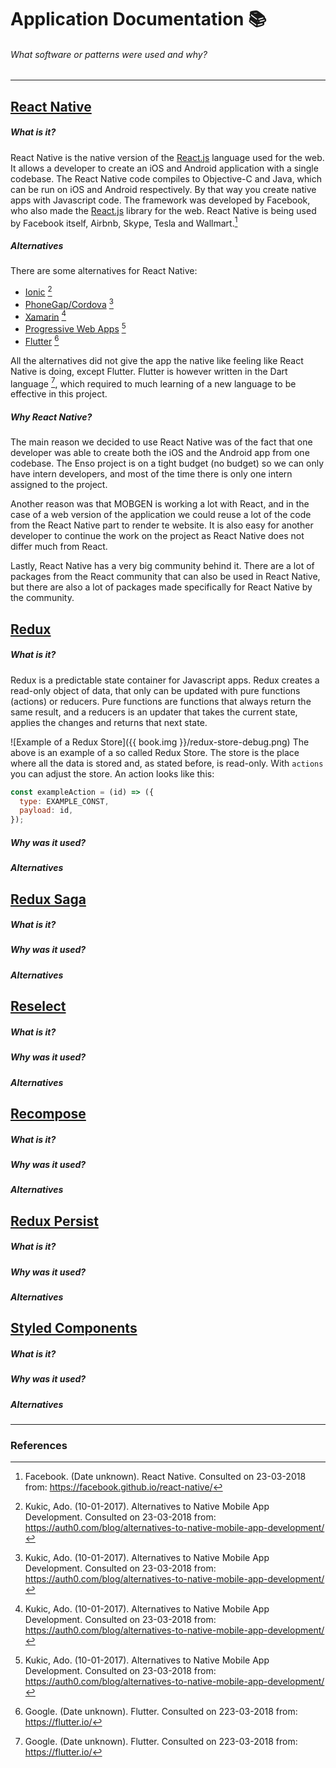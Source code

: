 # Application Documentation 📚
###### What software or patterns were used and why?
---

## [React Native](https://facebook.github.io/react-native/)
##### What is it?
React Native is the native version of the [React.js](https://reactjs.org) language used for the web. It allows a developer to create an iOS and Android application with a single codebase. The React Native code compiles to Objective-C and Java, which can be run on iOS and Android respectively. By that way you create native apps with Javascript code. The framework was developed by Facebook, who also made the [React.js](https://reactjs.org) library for the web. React Native is being used by Facebook itself, Airbnb, Skype, Tesla and Wallmart.[^1]

##### Alternatives
There are some alternatives for React Native:
- [Ionic](https://ionicframework.com/) [^2]
- [PhoneGap/Cordova](https://cordova.apache.org/) [^2]
- [Xamarin](https://www.xamarin.com/) [^2]
- [Progressive Web Apps](https://developers.google.com/web/progressive-web-apps/) [^2]
- [Flutter](https://flutter.io/) [^3]

All the alternatives did not give the app the native like feeling like React Native is doing, except Flutter. Flutter is however written in the Dart language [^3], which required to much learning of a new language to be effective in this project.

##### Why React Native?
The main reason we decided to use React Native was of the fact that one developer was able to create both the iOS and the Android app from one codebase. The Enso project is on a tight budget (no budget) so we can only have intern developers, and most of the time there is only one intern assigned to the project.

Another reason was that MOBGEN is working a lot with React, and in the case of a web version of the application we could reuse a lot of the code from the React Native part to render te website. It is also easy for another developer to continue the work on the project as React Native does not differ much from React.

Lastly, React Native has a very big community behind it. There are a lot of packages from the React community that can also be used in React Native, but there are also a lot of packages made specifically for React Native by the community.

## [Redux](https://redux.js.org/)

##### What is it?
Redux is a predictable state container for Javascript apps. Redux creates a read-only object of data, that only can be updated with pure functions (actions) or reducers. Pure functions are functions that always return the same result, and a reducers is an updater that takes the current state, applies the changes and returns that next state.

![Example of a Redux Store]({{ book.img }}/redux-store-debug.png)
The above is an example of a so called Redux Store. The store is the place where all the data is stored and, as stated before, is read-only. With `actions` you can adjust the store. An action looks like this:

```javascript
const exampleAction = (id) => ({
  type: EXAMPLE_CONST,
  payload: id,
});
```

##### Why was it used?

##### Alternatives

## [Redux Saga](https://github.com/redux-saga/redux-saga)
##### What is it?

##### Why was it used?

##### Alternatives

## [Reselect](https://github.com/reactjs/reselect)
##### What is it?

##### Why was it used?

##### Alternatives

## [Recompose](https://github.com/acdlite/recompose)
##### What is it?

##### Why was it used?

##### Alternatives

## [Redux Persist](https://github.com/rt2zz/redux-persist)
##### What is it?

##### Why was it used?

##### Alternatives

## [Styled Components](https://github.com/styled-components/styled-components)
##### What is it?

##### Why was it used?

##### Alternatives

---

### References
[^1]: Facebook. (Date unknown). React Native. Consulted on 23-03-2018 from: https://facebook.github.io/react-native/
[^2]: Kukic, Ado. (10-01-2017). Alternatives to Native Mobile App Development. Consulted on 23-03-2018 from: https://auth0.com/blog/alternatives-to-native-mobile-app-development/
[^3]: Google. (Date unknown). Flutter. Consulted on 223-03-2018 from: https://flutter.io/
